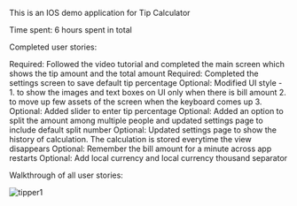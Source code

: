 This is an IOS demo application for Tip Calculator

Time spent: 6 hours spent in total

Completed user stories:

Required: Followed the video tutorial and completed the main screen which shows the tip amount and the total amount
Required: Completed the settings screen to save default tip percentage
Optional: Modified UI style - 1. to show the images and text boxes on UI only when there is bill amount 2. to move up few assets of the screen when the keyboard comes up 3. 
Optional: Added slider to enter tip percentage 
Optional: Added an option to split the amount among multiple people and updated settings page to include default split number
Optional: Updated settings page to show the history of calculation. The calculation is stored everytime the view disappears
Optional: Remember the bill amount for a minute across app restarts
Optional: Add local currency and local currency thousand separator

Walkthrough of all user stories:

![tipper1](https://cloud.githubusercontent.com/assets/7398118/5795534/9cf38f82-9f46-11e4-97bf-8dbb5acb5c18.gif)
